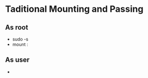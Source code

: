 # Taditional Mounting and Passing

## As root
- sudo -s
- mount <server>:<data path> <dst>

## As user
- 


